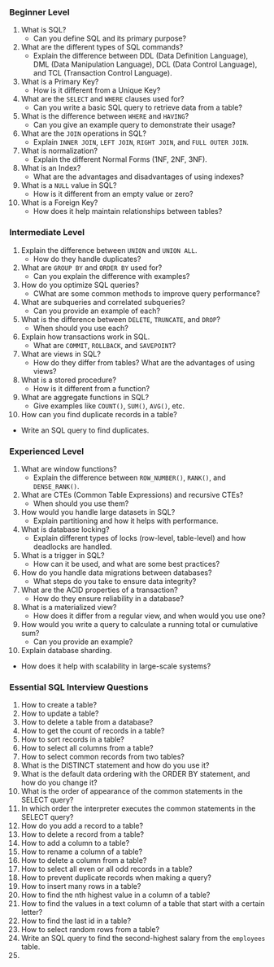 ### Beginner Level
1. What is SQL?
   * Can you define SQL and its primary purpose?
2. What are the different types of SQL commands?
   * Explain the difference between DDL (Data Definition Language), DML (Data Manipulation Language), 
     DCL (Data Control Language), and TCL (Transaction Control Language).
3. What is a Primary Key?
   * How is it different from a Unique Key?
4. What are the `SELECT` and `WHERE` clauses used for?
   * Can you write a basic SQL query to retrieve data from a table?
5. What is the difference between `WHERE` and `HAVING`?
   * Can you give an example query to demonstrate their usage?
6. What are the `JOIN` operations in SQL?
   * Explain `INNER JOIN`, `LEFT JOIN`, `RIGHT JOIN`, and `FULL OUTER JOIN`.
7. What is normalization?
   * Explain the different Normal Forms (1NF, 2NF, 3NF).
8. What is an Index?
   * What are the advantages and disadvantages of using indexes?
9. What is a `NULL` value in SQL?
   * How is it different from an empty value or zero?
10. What is a Foreign Key?
    * How does it help maintain relationships between tables?

### Intermediate Level
1. Explain the difference between `UNION` and `UNION ALL`.
   * How do they handle duplicates?
2. What are `GROUP BY` and `ORDER BY` used for?
   * Can you explain the difference with examples?
3. How do you optimize SQL queries?
   * CWhat are some common methods to improve query performance?
4. What are subqueries and correlated subqueries?
   * Can you provide an example of each?
5. What is the difference between `DELETE`, `TRUNCATE`, and `DROP`?
   * When should you use each?
6. Explain how transactions work in SQL.
   * What are `COMMIT`, `ROLLBACK`, and `SAVEPOINT`?
7. What are views in SQL?
   * How do they differ from tables? What are the advantages of using views?
8. What is a stored procedure?
   * How is it different from a function?
9. What are aggregate functions in SQL?
   * Give examples like `COUNT()`, `SUM()`, `AVG()`, etc.
10. How can you find duplicate records in a table?
   * Write an SQL query to find duplicates.

### Experienced Level
1. What are window functions?
   * Explain the difference between `ROW_NUMBER()`, `RANK()`, and `DENSE_RANK()`.
2. What are CTEs (Common Table Expressions) and recursive CTEs?
   * When should you use them?
3. How would you handle large datasets in SQL?
   * Explain partitioning and how it helps with performance.
4. What is database locking?
   * Explain different types of locks (row-level, table-level) and how deadlocks are handled.
5. What is a trigger in SQL?
   * How can it be used, and what are some best practices?
6. How do you handle data migrations between databases?
   * What steps do you take to ensure data integrity?
7. What are the ACID properties of a transaction?
   * How do they ensure reliability in a database?
8. What is a materialized view?
   * How does it differ from a regular view, and when would you use one?
9. How would you write a query to calculate a running total or cumulative sum?
   * Can you provide an example?
10. Explain database sharding.
   * How does it help with scalability in large-scale systems?

### Essential SQL Interview Questions
1. How to create a table?
2. How to update a table?
3. How to delete a table from a database?
4. How to get the count of records in a table?
5. How to sort records in a table?
6. How to select all columns from a table?
7. How to select common records from two tables?
8. What is the DISTINCT statement and how do you use it?
9. What is the default data ordering with the ORDER BY statement, and how do you change it?
10. What is the order of appearance of the common statements in the SELECT query?
11. In which order the interpreter executes the common statements in the SELECT query?
12. How do you add a record to a table?
13. How to delete a record from a table?
14. How to add a column to a table?
15. How to rename a column of a table?
16. How to delete a column from a table?
17. How to select all even or all odd records in a table?
18. How to prevent duplicate records when making a query?
19. How to insert many rows in a table?
20. How to find the nth highest value in a column of a table?
21. How to find the values in a text column of a table that start with a certain letter?
22. How to find the last id in a table?
23. How to select random rows from a table?
24. Write an SQL query to find the second-highest salary from the `employees` table.
25. 

